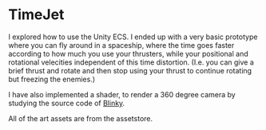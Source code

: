 # TimeJet
I explored how to use the Unity ECS. I ended up with a very basic prototype where you can fly around in a spaceship, where the time goes faster according to how much you use your thrusters, while your positional and rotational velecities independent of this time distortion. (I.e. you can give a brief thrust and rotate and then stop using your thrust to continue rotating but freezing the enemies.)

I have also implemented a shader, to render a 360 degree camera by studying the source code of [Blinky](https://github.com/shaunlebron/blinky).

All of the art assets are from the assetstore.
